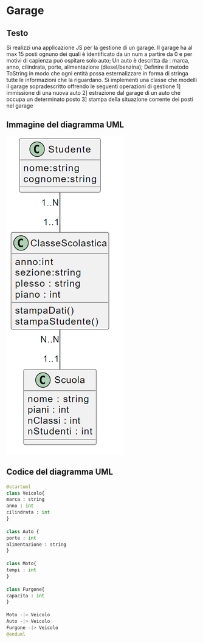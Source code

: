 # Garage

## Testo
Si realizzi una applicazione JS per la gestione di un garage.
Il garage ha al max 15 posti ognuno dei quali è identificato da un num a partire da 0 e per motivi di capienza può ospitare solo auto; 
Un auto è descritta da :
marca, anno, cilindrata, porte, alimentazione (diesel/benzina);
Definire il metodo ToString in modo che ogni entità possa esternalizzare in forma di stringa tutte le informazioni che la riguardano.
Si implementi una classe che modelli il garage sopradescritto offrendo le seguenti operazioni di gestione
1] immissione di una nuova auto
2] estrazione dal garage di un auto che occupa un determinato posto
3] stampa della situazione corrente dei posti nel garage

## Immagine del diagramma UML
![Garage](https://raw.githubusercontent.com/isissmorciano/2223_4M/main/Esercizi%20UML/Esercizio%20003/003_RegistroUML.png)

## Codice del diagramma UML

``` python
@startuml
class Veicolo{
marca : string
anno : int
cilindrata : int
}

class Auto {
porte : int
alimentazione : string
}

class Moto{
tempi : int
}

class Furgone{
capacita : int
}

Moto -|> Veicolo
Auto -|> Veicolo
Furgone -|> Veicolo
@enduml
```